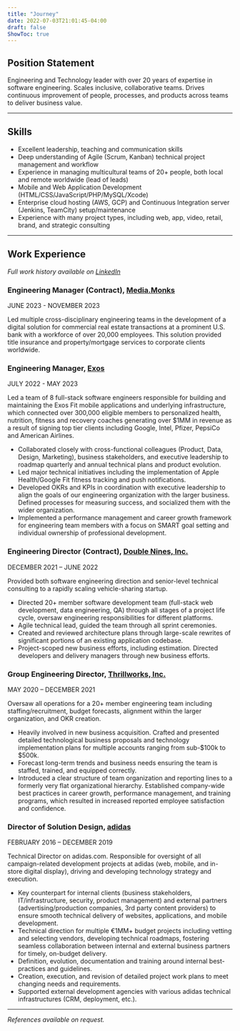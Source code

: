 ```yaml
---
title: "Journey"
date: 2022-07-03T21:01:45-04:00
draft: false
ShowToc: true
---
```


## Position Statement

Engineering and Technology leader with over 20 years of expertise in software engineering. Scales inclusive, collaborative teams. Drives continuous improvement of people, processes, and products across teams to deliver business value.

***

## Skills 

* Excellent leadership, teaching and communication skills
* Deep understanding of Agile (Scrum, Kanban) technical project management and workflow
* Experience in managing multicultural teams of 20+ people, both local and remote worldwide (lead of leads)
* Mobile and Web Application Development (HTML/CSS/JavaScript/PHP/MySQL/Xcode)
* Enterprise cloud hosting (AWS, GCP) and Continuous Integration server (Jenkins, TeamCity) setup/maintenance 
* Experience with many project types, including web, app, video, retail, brand, and strategic consulting

***

## Work Experience

_Full work history available on [LinkedIn](https://www.linkedin.com/in/scottkosman/)_ 

### Engineering Manager (Contract), [Media.Monks](https://media.monks.com)

JUNE 2023 - NOVEMBER 2023

Led multiple cross-disciplinary engineering teams in the development of a digital solution for commercial real estate transactions at a prominent U.S. bank with a workforce of over 20,000 employees. This solution provided title insurance and property/mortgage services to corporate clients worldwide.

### Engineering Manager, [Exos](https://teamexos.com)

JULY 2022 - MAY 2023

Led a team of 8 full-stack software engineers responsible for building and maintaining the Exos Fit mobile applications and underlying infrastructure, which connected over 300,000 eligible members to personalized health, nutrition, fitness and recovery coaches generating over $1MM in revenue as a result of signing top tier clients including Google, Intel, Pfizer, PepsiCo and American Airlines.

* Collaborated closely with cross-functional colleagues (Product, Data, Design, Marketing), business stakeholders, and executive leadership to roadmap quarterly and annual technical plans and product evolution.
* Led major technical initiatives including the implementation of Apple Health/Google Fit fitness tracking and push notifications.
* Developed OKRs and KPIs in coordination with executive leadership to align the goals of our engineering organization with the larger business. Defined processes for measuring success, and socialized them with  the wider organization.
* Implemented a performance management and career growth framework for engineering team members with a focus on SMART goal setting and individual ownership of professional development.


### Engineering Director (Contract), [Double Nines, Inc.](https://doublenines.co)

DECEMBER 2021 – JUNE 2022

Provided both software engineering direction and senior-level technical consulting to a rapidly scaling vehicle-sharing startup.

* Directed 20+ member software development team (full-stack web development, data engineering, QA) through all stages of a project life cycle, oversaw engineering responsibilities for different platforms.
* Agile technical lead, guided the team through all sprint ceremonies.
* Created and reviewed architecture plans through large-scale rewrites of significant portions of an existing application codebase.
* Project-scoped new business efforts, including estimation. Directed developers and delivery managers through new business efforts.

### Group Engineering Director, [Thrillworks, Inc.](https://thrillworks.com)	

MAY 2020 – DECEMBER 2021

Oversaw all operations for a 20+ member engineering team including staffing/recruitment, budget forecasts, alignment within the larger organization, and OKR creation.

* Heavily involved in new business acquisition. Crafted and presented detailed technological business proposals and technology implementation plans for multiple accounts ranging from sub-$100k to $500k.
* Forecast long-term trends and business needs ensuring the team is staffed, trained, and equipped correctly.
* Introduced a clear structure of team organization and reporting lines to a formerly very flat organizational hierarchy. Established company-wide best practices in career growth, performance management, and training programs, which resulted in increased reported employee satisfaction and confidence.

### Director of Solution Design, [adidas](https://adidas.com)	

FEBRUARY 2016 – DECEMBER 2019

Technical Director on adidas.com. Responsible for oversight of all campaign-related development projects at adidas (web, mobile, and in-store digital display), driving and developing technology strategy and execution. 

* Key counterpart for internal clients (business stakeholders, IT/infrastructure, security, product management) and external partners (advertising/production companies, 3rd party content providers) to ensure smooth technical delivery of websites, applications, and mobile development. 
* Technical direction for multiple €1MM+ budget projects including vetting and selecting vendors, developing technical roadmaps, fostering seamless collaboration between internal and external business partners for timely, on-budget delivery.
* Definition, evolution, documentation and training around internal best-practices and guidelines.
* Creation, execution, and revision of detailed project work plans to meet changing needs and requirements.
* Supported external development agencies with various adidas technical infrastructures (CRM, deployment, etc.).

***

_References available on request._